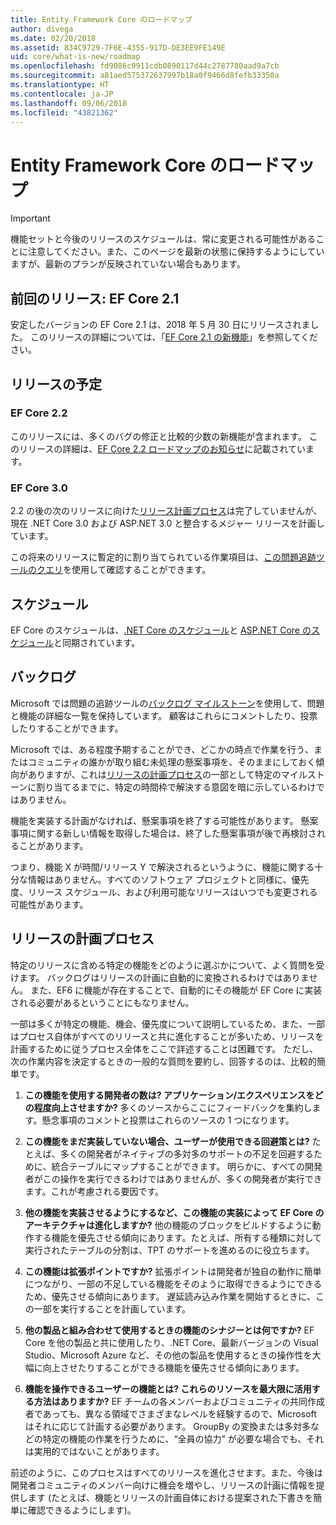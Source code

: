 ```yaml
---
title: Entity Framework Core のロードマップ
author: divega
ms.date: 02/20/2018
ms.assetid: 834C9729-7F6E-4355-917D-DE3EE9FE149E
uid: core/what-is-new/roadmap
ms.openlocfilehash: fd9086c9911cdb0890117d44c2787780aad9a7cb
ms.sourcegitcommit: a81aed575372637997b18a0f9466d8fefb33350a
ms.translationtype: HT
ms.contentlocale: ja-JP
ms.lasthandoff: 09/06/2018
ms.locfileid: "43821362"
---
```

# <a name="entity-framework-core-roadmap"></a>Entity Framework Core のロードマップ

> [!IMPORTANT]
> 機能セットと今後のリリースのスケジュールは、常に変更される可能性があることに注意してください。また、このページを最新の状態に保持するようにしていますが、最新のプランが反映されていない場合もあります。

## <a name="last-release-ef-core-21"></a>前回のリリース: EF Core 2.1

安定したバージョンの EF Core 2.1 は、2018 年 5 月 30 日にリリースされました。 このリリースの詳細については、「[EF Core 2.1 の新機能](xref:core/what-is-new/ef-core-2.1)」を参照してください。

## <a name="future-releases"></a>リリースの予定

### <a name="ef-core-22"></a>EF Core 2.2

このリリースには、多くのバグの修正と比較的少数の新機能が含まれます。 このリリースの詳細は、[EF Core 2.2 ロードマップのお知らせ](https://github.com/aspnet/Announcements/issues/308)に記載されています。 

### <a name="ef-core-30"></a>EF Core 3.0

2.2 の後の次のリリースに向けた[リリース計画プロセス](#release-planning-process)は完了していませんが、現在 .NET Core 3.0 および ASP.NET 3.0 と整合するメジャー リリースを計画しています。 

この将来のリリースに暫定的に割り当てられている作業項目は、[この問題追跡ツールのクエリ](https://github.com/aspnet/EntityFrameworkCore/issues?q=is%3Aopen+is%3Aissue+milestone%3A3.0.0+sort%3Areactions-%2B1-desc)を使用して確認することができます。

## <a name="schedule"></a>スケジュール

EF Core のスケジュールは、[.NET Core のスケジュール](https://github.com/dotnet/core/blob/master/roadmap.md)と [ASP.NET Core のスケジュール](https://github.com/aspnet/Home/wiki/Roadmap)と同期されています。

## <a name="backlog"></a>バックログ

Microsoft では問題の追跡ツールの[バックログ マイルストーン](https://github.com/aspnet/EntityFrameworkCore/issues?q=is%3Aopen+is%3Aissue+milestone%3ABacklog+sort%3Areactions-%2B1-desc)を使用して、問題と機能の詳細な一覧を保持しています。 顧客はこれらにコメントしたり、投票したりすることができます。

Microsoft では、ある程度予期することができ、どこかの時点で作業を行う、またはコミュニティの誰かが取り組む未処理の懸案事項を、そのままにしておく傾向がありますが、これは[リリースの計画プロセス](#release-planning-process)の一部として特定のマイルストーンに割り当てるまでに、特定の時間枠で解決する意図を暗に示しているわけではありません。

機能を実装する計画がなければ、懸案事項を終了する可能性があります。 懸案事項に関する新しい情報を取得した場合は、終了した懸案事項が後で再検討されることがあります。

つまり、機能 X が時間/リリース Y で解決されるというように、機能に関する十分な情報はありません。すべてのソフトウェア プロジェクトと同様に、優先度、リリース スケジュール、および利用可能なリリースはいつでも変更される可能性があります。

## <a name="release-planning-process"></a>リリースの計画プロセス

特定のリリースに含める特定の機能をどのように選ぶかについて、よく質問を受けます。 バックログはリリースの計画に自動的に変換されるわけではありません。 また、EF6 に機能が存在することで、自動的にその機能が EF Core に実装される必要があるということにもなりません。

一部は多くが特定の機能、機会、優先度について説明しているため、また、一部はプロセス自体がすべてのリリースと共に進化することが多いため、リリースを計画するために従うプロセス全体をここで詳述することは困難です。 ただし、次の作業内容を決定するときの一般的な質問を要約し、回答するのは、比較的簡単です。

1. **この機能を使用する開発者の数は? アプリケーション/エクスペリエンスをどの程度向上させますか?** 多くのソースからここにフィードバックを集約します。懸念事項のコメントと投票はこれらのソースの 1 つになります。

2. **この機能をまだ実装していない場合、ユーザーが使用できる回避策とは?** たとえば、多くの開発者がネイティブの多対多のサポートの不足を回避するために、統合テーブルにマップすることができます。 明らかに、すべての開発者がこの操作を実行できるわけではありませんが、多くの開発者が実行できます。これが考慮される要因です。

3. **他の機能を実装させるようにするなど、この機能の実装によって EF Core のアーキテクチャは進化しますか?** 他の機能のブロックをビルドするように動作する機能を優先させる傾向にあります。たとえば、所有する種類に対して実行されたテーブルの分割は、TPT のサポートを進めるのに役立ちます。

4. **この機能は拡張ポイントですか?** 拡張ポイントは開発者が独自の動作に簡単につながり、一部の不足している機能をそのように取得できるようにできるため、優先させる傾向にあります。 遅延読み込み作業を開始するときに、この一部を実行することを計画しています。

5. **他の製品と組み合わせて使用するときの機能のシナジーとは何ですか?** EF Core を他の製品と共に使用したり、.NET Core、最新バージョンの Visual Studio、Microsoft Azure など、その他の製品を使用するときの操作性を大幅に向上させたりすることができる機能を優先させる傾向にあります。

6. **機能を操作できるユーザーの機能とは? これらのリソースを最大限に活用する方法はありますか?** EF チームの各メンバーおよびコミュニティの共同作成者であっても、異なる領域でさまざまなレベルを経験するので、Microsoft はそれに応じて計画する必要があります。 GroupBy の変換または多対多などの特定の機能の作業を行うために、“全員の協力” が必要な場合でも、それは実用的ではないことがあります。

前述のように、このプロセスはすべてのリリースを進化させます。また、今後は開発者コミュニティのメンバー向けに機会を増やし、リリースの計画に情報を提供します (たとえば、機能とリリースの計画自体における提案された下書きを簡単に確認できるようにします)。
